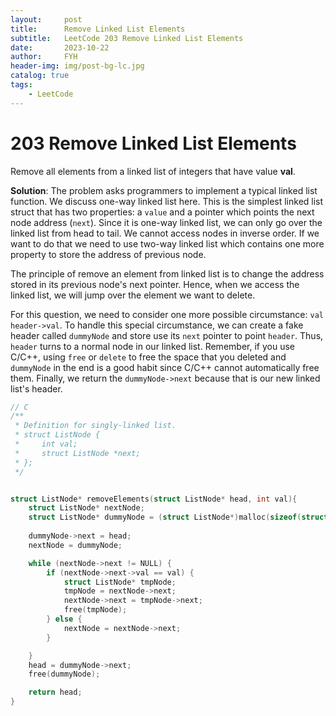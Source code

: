 ```yaml
---
layout:     post
title:      Remove Linked List Elements
subtitle:   LeetCode 203 Remove Linked List Elements
date:       2023-10-22
author:     FYH
header-img: img/post-bg-lc.jpg
catalog: true
tags:
    - LeetCode
---
```


# 203 Remove Linked List Elements

Remove all elements from a linked list of integers that have value **val**.



**Solution**: The problem asks programmers to implement a typical linked list function. We discuss one-way linked list here. This is the simplest linked list struct that has two properties: a `value` and a pointer which points the next node address (`next`). Since it is one-way linked list, we can only go over the linked list from head to tail. We cannot access nodes in inverse order. If we want to do that we need to use two-way linked list which contains one more property to store the address of previous node. 

The principle of remove an element from linked list is to change the address stored in its previous node's next pointer. Hence, when we access the linked list, we will jump over the element we want to delete. 

For this question, we need to consider one more possible circumstance: `val header->val`. To handle this special circumstance, we can create a fake header called `dummyNode` and store use its `next` pointer to point `header`. Thus, `header` turns to a normal node in our linked list. Remember, if you use C/C++, using `free` or `delete` to free the space that you deleted and `dummyNode` in the end is a good habit since C/C++ cannot automatically free them. Finally, we return the `dummyNode->next` because that is our new linked list's header.

```c
// C
/**
 * Definition for singly-linked list.
 * struct ListNode {
 *     int val;
 *     struct ListNode *next;
 * };
 */


struct ListNode* removeElements(struct ListNode* head, int val){
    struct ListNode* nextNode;
    struct ListNode* dummyNode = (struct ListNode*)malloc(sizeof(struct ListNode));
    
    dummyNode->next = head;
    nextNode = dummyNode;

    while (nextNode->next != NULL) {
        if (nextNode->next->val == val) {
            struct ListNode* tmpNode;
            tmpNode = nextNode->next;
            nextNode->next = tmpNode->next;
            free(tmpNode);
        } else {
            nextNode = nextNode->next;
        }

    }
    head = dummyNode->next;
    free(dummyNode);

    return head;
}
```

